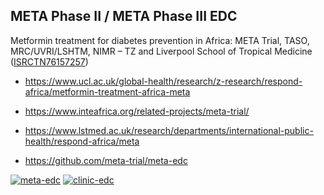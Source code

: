 META Phase II / META Phase III EDC
----------------------------------

Metformin treatment for diabetes prevention in Africa: META Trial, TASO, MRC/UVRI/LSHTM, NIMR – TZ and Liverpool School of Tropical Medicine ([ISRCTN76157257](https://www.isrctn.com/ISRCTN76157257))

* https://www.ucl.ac.uk/global-health/research/z-research/respond-africa/metformin-treatment-africa-meta
* https://www.inteafrica.org/related-projects/meta-trial/
* https://www.lstmed.ac.uk/research/departments/international-public-health/respond-africa/meta

* https://github.com/meta-trial/meta-edc

[![meta-edc](https://img.shields.io/pypi/v/meta-edc.svg)](https://pypi.python.org/pypi/meta-edc) 
[![clinic-edc](https://img.shields.io/badge/framework-Clinic_EDC-green)](https://github.com/clinicedc) 


